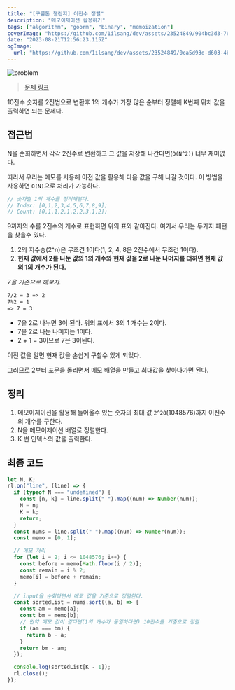 ```yaml
---
title: "[구름톤 챌린지] 이진수 정렬"
description: "메모이제이션 활용하기"
tags: ["algorithm", "goorm", "binary", "memoization"]
coverImage: "https://github.com/1ilsang/dev/assets/23524849/904bc3d3-7662-4a68-add4-e4fb6349ff08"
date: "2023-08-21T12:56:23.115Z"
ogImage:
  url: "https://github.com/1ilsang/dev/assets/23524849/0ca5d93d-d603-4bd7-91e7-1bfae12f4e5e"
---
```


![problem](https://github.com/1ilsang/dev/assets/23524849/0ca5d93d-d603-4bd7-91e7-1bfae12f4e5e)

> [문제 링크](https://level.goorm.io/exam/195687/%EC%9D%B4%EC%A7%84%EC%88%98-%EC%A0%95%EB%A0%AC)

10진수 숫자를 2진법으로 변환후 1의 개수가 가장 많은 순부터 정렬해 K번째 위치 값을 출력하면 되는 문제다.

## 접근법

N을 순회하면서 각각 2진수로 변환하고 그 값을 저장해 나간다면(`O(N^2)`) 너무 재미없다.

따라서 우리는 메모를 사용해 이전 값을 활용해 다음 값을 구해 나갈 것이다. 이 방법을 사용하면 `O(N)`으로 처리가 가능하다.

```js
// 숫자별 1의 개수를 정리해본다.
// Index: [0,1,2,3,4,5,6,7,8,9];
// Count: [0,1,1,2,1,2,2,3,1,2];
```

9까지의 수를 2진수의 개수로 표현하면 위의 표와 같아진다. 여기서 우리는 두가지 패턴을 찾을수 있다.

1. 2의 지수승(2^n)은 무조건 1이다(1, 2, 4, 8은 2진수에서 무조건 1이다).
2. **현재 값에서 2를 나눈 값의 1의 개수와 현재 값을 2로 나눈 나머지를 더하면 현재 값의 1의 개수가 된다.**

_7을 기준으로 해보자._

```md
7/2 = 3 => 2
7%2 = 1
=> 7 = 3
```

- 7을 2로 나누면 3이 된다. 위의 표에서 3의 1 개수는 2이다.
- 7을 2로 나눈 나머지는 1이다.
- 2 + 1 = 3이므로 7은 3이된다.

이전 값을 알면 현재 값을 손쉽게 구할수 있게 되었다.

그러므로 2부터 포문을 돌리면서 메모 배열을 만들고 최대값을 찾아나가면 된다.

## 정리

1. 메모이제이션을 활용해 들어올수 있는 숫자의 최대 값 `2^20`(1048576)까지 이진수의 개수를 구한다.
2. N을 메모이제이션 배열로 정렬한다.
3. K 번 인덱스의 값을 출력한다.

## 최종 코드

```js
let N, K;
rl.on("line", (line) => {
  if (typeof N === "undefined") {
    const [n, k] = line.split(" ").map((num) => Number(num));
    N = n;
    K = k;
    return;
  }
  const nums = line.split(" ").map((num) => Number(num));
  const memo = [0, 1];

  // 메모 처리
  for (let i = 2; i <= 1048576; i++) {
    const before = memo[Math.floor(i / 2)];
    const remain = i % 2;
    memo[i] = before + remain;
  }

  // input을 순회하면서 메모 값을 기준으로 정렬한다.
  const sortedList = nums.sort((a, b) => {
    const am = memo[a];
    const bm = memo[b];
    // 만약 메모 값이 같다면(1의 개수가 동일하다면) 10진수를 기준으로 정렬
    if (am === bm) {
      return b - a;
    }
    return bm - am;
  });

  console.log(sortedList[K - 1]);
  rl.close();
});
```
